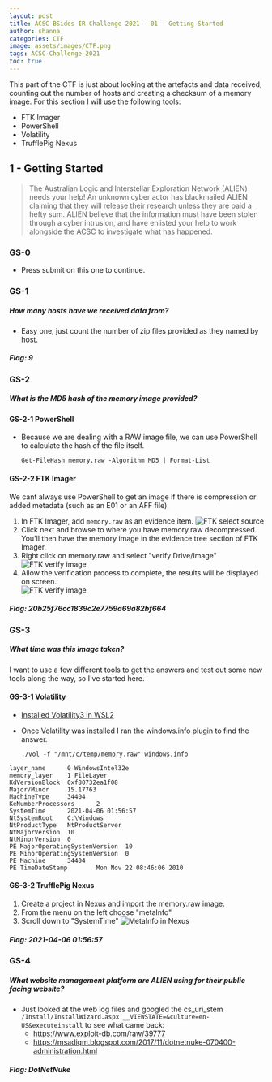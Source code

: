 ```yaml
---
layout: post
title: ACSC BSides IR Challenge 2021 - 01 - Getting Started
author: shanna
categories: CTF
image: assets/images/CTF.png
tags: ACSC-Challenge-2021
toc: true
---
```

This part of the CTF is just about looking at the artefacts and data received, counting out the number of hosts and creating a checksum of a memory image. For this section I will use the following tools:
* FTK Imager
* PowerShell
* Volatility
* TrufflePig Nexus

## 1 - Getting Started

>The Australian Logic and Interstellar Exploration Network (ALIEN) needs your help! An unknown cyber actor has blackmailed ALIEN claiming that they will release their research unless they are paid a hefty sum. ALIEN believe that the information must have been stolen through a cyber intrusion, and have enlisted your help to work alongside the ACSC to investigate what has happened.

### GS-0
* Press submit on this one to continue.

### GS-1
<h5>How many hosts have we received data from?</h5>

* Easy one, just count the number of zip files provided as they named by host.

<h5>Flag: 9</h5>

### GS-2
<h5>What is the MD5 hash of the memory image provided?</h5>

#### GS-2-1 PowerShell
* Because we are dealing with a RAW image file, we can use PowerShell to calculate the hash of the file itself.

  ```Get-FileHash memory.raw -Algorithm MD5 | Format-List```

#### GS-2-2 FTK Imager
We cant always use PowerShell to get an image if there is compression or added metadata (such as an E01 or an AFF file).

1. In FTK Imager, add `memory.raw` as an evidence item.
   ![FTK select source]({{site.baseurl}}/assets/images/posts/FTK-select-source.png)
2. Click next and browse to where you have memory.raw decompressed. You'll then have the memory image in the evidence tree section of FTK Imager.
3. Right click on memory.raw and select "verify Drive/Image"
   ![FTK verify image]({{site.baseurl}}/assets/images/posts/FTK-verify-drive.png)
4. Allow the verification process to complete, the results will be displayed on screen.   
   ![FTK verify image]({{site.baseurl}}/assets/images/posts/image-verification-results.png)

<h5>Flag: 20b25f76cc1839c2e7759a69a82bf664</h5>

### GS-3
<h5>What time was this image taken?</h5>

I want to use a few different tools to get the answers and test out some new tools along the way, so I've started here.

#### GS-3-1 Volatility
* <a href="/ctf/2022/05/03/ACSC-BSides-IR-Challenge-2021-Setup.html">Installed Volatility3 in WSL2</a>
* Once Volatility was installed I ran the windows.info plugin to find the answer.
  
  ```./vol -f "/mnt/c/temp/memory.raw" windows.info```
``` 
layer_name      0 WindowsIntel32e
memory_layer    1 FileLayer
KdVersionBlock  0xf80732ea1f08
Major/Minor     15.17763
MachineType     34404
KeNumberProcessors      2
SystemTime      2021-04-06 01:56:57
NtSystemRoot    C:\Windows
NtProductType   NtProductServer
NtMajorVersion  10
NtMinorVersion  0
PE MajorOperatingSystemVersion  10
PE MinorOperatingSystemVersion  0
PE Machine      34404
PE TimeDateStamp        Mon Nov 22 08:46:06 2010
```

#### GS-3-2 TrufflePig Nexus
1. Create a project in Nexus and import the memory.raw image.
2. From the menu on the left choose "metaInfo"
3. Scroll down to "SystemTime"
  ![MetaInfo in Nexus]({{site.baseurl}}/assets/images/posts/GS-3-2-nexus.png)

<h5>Flag: 2021-04-06 01:56:57</h5>

### GS-4
<h5>What website management platform are ALIEN using for their public facing website?</h5>

* Just looked at the web log files and googled the cs_uri_stem `/Install/InstallWizard.aspx __VIEWSTATE=&culture=en-US&executeinstall` to see what came back:
  * <a href="https://www.exploit-db.com/raw/39777">https://www.exploit-db.com/raw/39777</a><br>
  * <a href="https://msadiqm.blogspot.com/2017/11/dotnetnuke-070400-administration.html">https://msadiqm.blogspot.com/2017/11/dotnetnuke-070400-administration.html</a>

<h5>Flag: DotNetNuke</h5>